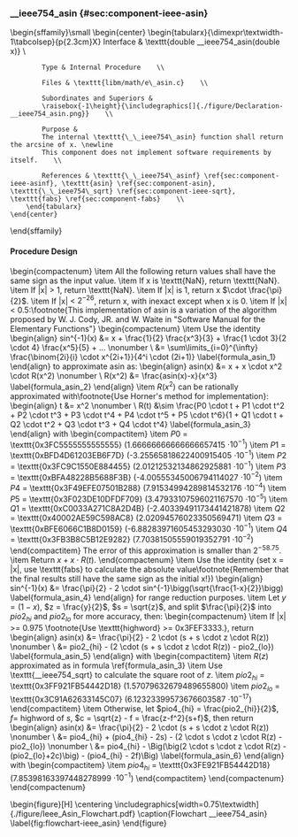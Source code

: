 ### \_\_ieee754\_asin {#sec:component-ieee-asin}

\begin{sffamily}\small
	\begin{center}
		\begin{tabularx}{\dimexpr\textwidth-1\tabcolsep}{p{2.3cm}X}
			Interface       & \texttt{double \_\_ieee754\_asin(double x)} \\ 
			
			Type & Internal Procedure    \\ 
			
			Files & \texttt{libm/math/e\_asin.c}    \\ 
			
			Subordinates and Superiors &
			\raisebox{-1\height}{\includegraphics[]{./figure/Declaration-__ieee754_asin.png}}    \\ 
			
			Purpose & 
			The internal \texttt{\_\_ieee754\_asin} function shall return the arcsine of x. \newline
			This component does not implement software requirements by itself.    \\ 
			
			References & \texttt{\_\_ieee754\_asinf} \ref{sec:component-ieee-asinf}, \texttt{asin} \ref{sec:component-asin}, \texttt{\_\_ieee754\_sqrt} \ref{sec:component-ieee-sqrt}, \texttt{fabs} \ref{sec:component-fabs}    \\ 
		\end{tabularx}
	\end{center}
\end{sffamily}

#### Procedure Design

\begin{compactenum}
	\item All the following return values shall have the same sign as the input value.
	\item If x is \texttt{NaN}, return \texttt{NaN}.
	\item If |x| > 1, return \texttt{NaN}.
	\item If |x| is 1, return x $\cdot \frac{\pi}{2}$.
	\item If |x| < $2^{-26}$, return x, with inexact except when x is 0.
	\item If |x| < 0.5:\footnote{This implementation of asin is a variation of the algorithm proposed by W. J. Cody, JR. and W. Waite in "Software Manual for the Elementary Functions"}
	\begin{compactenum}
		\item Use the identity
		\begin{align}
			sin^{-1}(x) &= x + \frac{1}{2} \frac{x^3}{3} + \frac{1 \cdot 3}{2 \cdot 4} \frac{x^5}{5} + ... \nonumber \\
			            &= \sum\limits_{i=0}^{\infty} \frac{\binom{2i}{i} \cdot x^{2i+1}}{4^i \cdot (2i+1)} \label{formula_asin_1}
		\end{align}
		to approximate asin as:
		\begin{align}
			asin(x) &= x + x \cdot x^2 \cdot R(x^2) \nonumber \\
			R(x^2)  &= \frac{asin(x)-x}{x^3} \label{formula_asin_2}
		\end{align}
		\item $R(x^2)$ can be rationally approximated with\footnote{Use Horner's method for implementation}:
		\begin{align}
			t &= x^2 \nonumber \\
			R(t) &\sim \frac{P0 \cdot t + P1 \cdot t^2 + P2 \cdot t^3 + P3 \cdot t^4 + P4 \cdot t^5 + P5 \cdot t^6}{1 + Q1 \cdot t + Q2 \cdot t^2 + Q3 \cdot t^3 + Q4 \cdot t^4} \label{formula_asin_3}
		\end{align}
		with
		\begin{compactitem}
			\item $P0$ = \texttt{0x3FC5555555555555} (1.66666666666666657415 $\cdot 10^{-1}$)
			\item $P1$ = \texttt{0xBFD4D61203EB6F7D} (-3.25565818622400915405 $\cdot 10^{-1}$)
			\item $P2$ = \texttt{0x3FC9C1550E884455} (2.01212532134862925881 $\cdot 10^{-1}$)
			\item $P3$ = \texttt{0xBFA48228B5688F3B} (-4.00555345006794114027 $\cdot 10^{-2}$)
			\item $P4$ = \texttt{0x3F49EFE07501B288} (7.91534994289814532176 $\cdot 10^{-4}$)
			\item $P5$ = \texttt{0x3F023DE10DFDF709} (3.47933107596021167570 $\cdot 10^{-5}$)
			\item $Q1$ = \texttt{0xC0033A271C8A2D4B} (-2.40339491173441421878)
			\item $Q2$ = \texttt{0x40002AE59C598AC8} (2.02094576023350569471)
			\item $Q3$ = \texttt{0xBFE6066C1B8D0159} (-6.88283971605453293030 $\cdot 10^{-1}$)
			\item $Q4$ = \texttt{0x3FB3B8C5B12E9282} (7.70381505559019352791 $\cdot 10^{-2}$)
		\end{compactitem}
		The error of this approximation is smaller than $2^{-58.75}$.
		\item Return $x + x \cdot R(t)$.
	\end{compactenum}
	\item Use the identity (set x = |x|, use \texttt{fabs} to calculate the absolute value\footnote{Remember that the final results still have the same sign as the initial x!})
	\begin{align}
		sin^{-1}(x) &= \frac{\pi}{2} - 2 \cdot sin^{-1}\bigg(\sqrt{\frac{1-x}{2}}\bigg) \label{formula_asin_4}
	\end{align}
	for range reduction purposes.
	\item Let $y = (1-x)$, $z = \frac{y}{2}$, $s = \sqrt{z}$, and split $\frac{\pi}{2}$ into $pio2_{hi}$ and $pio2_{lo}$ for more accuracy, then:
	\begin{compactenum}
		\item If |x| >= 0.975 \footnote{Use \texttt{highword} >= 0x3FEF3333.}, return
		\begin{align}
			asin(x) &= \frac{\pi}{2} - 2 \cdot (s + s \cdot z \cdot R(z)) \nonumber \\
			        &= pio2_{hi} - (2 \cdot (s + s \cdot z \cdot R(z)) - pio2_{lo}) \label{formula_asin_5}
		\end{align}
		with
		\begin{compactitem}
			\item $R(z)$ approximated as in formula \ref{formula_asin_3}
			\item Use \texttt{\_\_ieee754\_sqrt} to calculate the square root of $z$.
			\item $pio2_{hi}$ = \texttt{0x3FF921FB54442D18} (1.57079632679489655800)
			\item $pio2_{lo}$ = \texttt{0x3C91A62633145C07} (6.12323399573676603587 $\cdot 10^{-17}$)
		\end{compactitem}
		\item Otherwise, let $pio4_{hi} = \frac{pio2_{hi}}{2}$, $f =$ highword of $s$, $c = \sqrt{z} - f = \frac{z-f^2}{s+f}$, then return
		\begin{align}
			asin(x) &= \frac{\pi}{2} - 2 \cdot (s + s \cdot z \cdot R(z)) \nonumber \\
			        &= pio4_{hi} + (pio4_{hi} - 2s) - (2 \cdot s \cdot z \cdot R(z) - pio2_{lo}) \nonumber \\
			        &= pio4_{hi} - \Big(\big(2 \cdot s \cdot z \cdot R(z) - (pio2_{lo}+2c)\big) - (pio4_{hi} - 2f)\Big) \label{formula_asin_6}
		\end{align}
		with
		\begin{compactitem}
			\item $pio4_{hi}$ = \texttt{0x3FE921FB54442D18} (7.85398163397448278999 $\cdot 10^{-1}$)
		\end{compactitem}
	\end{compactenum}
\end{compactenum}

\begin{figure}[H]
	\centering
	\includegraphics[width=0.75\textwidth]{./figure/Ieee_Asin_Flowchart.pdf}
	\caption{Flowchart \_\_ieee754\_asin}
	\label{fig:flowchart-ieee_asin}
\end{figure}